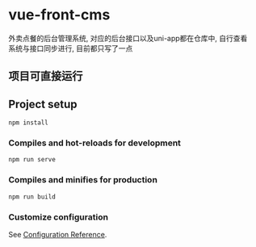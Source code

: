# vue-front-cms
外卖点餐的后台管理系统, 对应的后台接口以及uni-app都在仓库中, 自行查看  
系统与接口同步进行, 目前都只写了一点  

## 项目可直接运行


 
## Project setup
```
npm install
```

### Compiles and hot-reloads for development
```
npm run serve
```

### Compiles and minifies for production
```
npm run build
```

### Customize configuration
See [Configuration Reference](https://cli.vuejs.org/config/).
